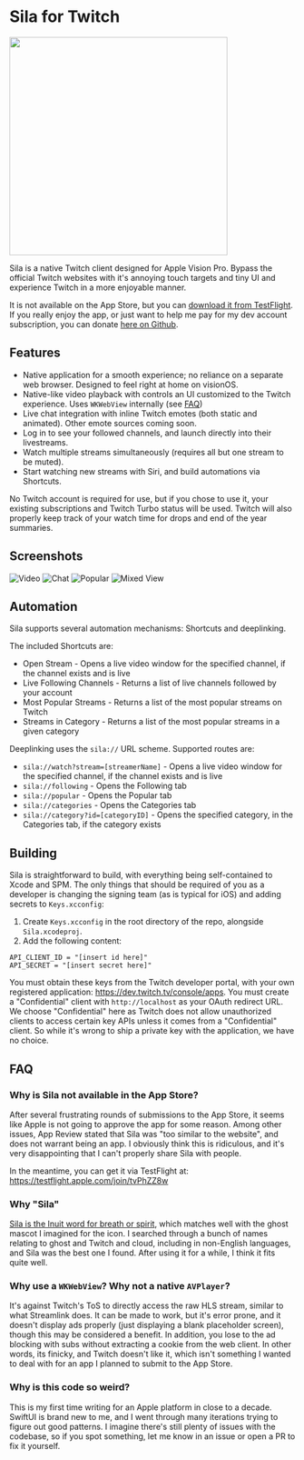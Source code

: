 # Sila for Twitch

<img src="https://github.com/agg23/Sila/blob/master/Icon.svg" width="384px">

Sila is a native Twitch client designed for Apple Vision Pro. Bypass the official Twitch websites with it's annoying touch targets and tiny UI and experience Twitch in a more enjoyable manner.

It is not available on the App Store, but you can [download it from TestFlight](https://testflight.apple.com/join/tvPhZZ8w). If you really enjoy the app, or just want to help me pay for my dev account subscription, you can donate [here on Github](https://github.com/sponsors/agg23/).

## Features

- Native application for a smooth experience; no reliance on a separate web browser. Designed to feel right at home on visionOS.
- Native-like video playback with controls an UI customized to the Twitch experience. Uses `WKWebView` internally (see [FAQ](#faq))
- Live chat integration with inline Twitch emotes (both static and animated). Other emote sources coming soon.
- Log in to see your followed channels, and launch directly into their livestreams.
- Watch multiple streams simultaneously (requires all but one stream to be muted).
- Start watching new streams with Siri, and build automations via Shortcuts.

No Twitch account is required for use, but if you chose to use it, your existing subscriptions and Twitch Turbo status will be used. Twitch will also properly keep track of your watch time for drops and end of the year summaries.

## Screenshots

![Video](https://github.com/agg23/Sila/blob/assets/screenshots/Video.jpg) ![Chat](https://github.com/agg23/Sila/blob/assets/screenshots/Chat.jpg)
![Popular](https://github.com/agg23/Sila/blob/assets/screenshots/Popular.jpg) ![Mixed View](https://github.com/agg23/Sila/blob/assets/screenshots/Mixed%20View.jpg)

## Automation

Sila supports several automation mechanisms: Shortcuts and deeplinking.

The included Shortcuts are:

- Open Stream - Opens a live video window for the specified channel, if the channel exists and is live
- Live Following Channels - Returns a list of live channels followed by your account
- Most Popular Streams - Returns a list of the most popular streams on Twitch
- Streams in Category - Returns a list of the most popular streams in a given category

Deeplinking uses the `sila://` URL scheme. Supported routes are:

- `sila://watch?stream=[streamerName]` - Opens a live video window for the specified channel, if the channel exists and is live
- `sila://following` - Opens the Following tab
- `sila://popular` - Opens the Popular tab
- `sila://categories` - Opens the Categories tab
- `sila://category?id=[categoryID]` - Opens the specified category, in the Categories tab, if the category exists

## Building

Sila is straightforward to build, with everything being self-contained to Xcode and SPM. The only things that should be required of you as a developer is changing the signing team (as is typical for iOS) and adding secrets to `Keys.xcconfig`:

1. Create `Keys.xcconfig` in the root directory of the repo, alongside `Sila.xcodeproj`.
2. Add the following content:

```
API_CLIENT_ID = "[insert id here]"
API_SECRET = "[insert secret here]"
```

You must obtain these keys from the Twitch developer portal, with your own registered application: https://dev.twitch.tv/console/apps. You must create a "Confidential" client with `http://localhost` as your OAuth redirect URL. We choose "Confidential" here as Twitch does not allow unauthorized clients to access certain key APIs unless it comes from a "Confidential" client. So while it's wrong to ship a private key with the application, we have no choice.

## FAQ

### Why is Sila not available in the App Store?

After several frustrating rounds of submissions to the App Store, it seems like Apple is not going to approve the app for some reason. Among other issues, App Review stated that Sila was "too similar to the website", and does not warrant being an app. I obviously think this is ridiculous, and it's very disappointing that I can't properly share Sila with people.

In the meantime, you can get it via TestFlight at: https://testflight.apple.com/join/tvPhZZ8w

### Why "Sila"

[Sila is the Inuit word for breath or spirit](https://en.wikipedia.org/wiki/Silap_Inua), which matches well with the ghost mascot I imagined for the icon. I searched through a bunch of names relating to ghost and Twitch and cloud, including in non-English languages, and Sila was the best one I found. After using it for a while, I think it fits quite well.

### Why use a `WKWebView`? Why not a native `AVPlayer`?

It's against Twitch's ToS to directly access the raw HLS stream, similar to what Streamlink does. It can be made to work, but it's error prone, and it doesn't display ads properly (just displaying a blank placeholder screen), though this may be considered a benefit. In addition, you lose to the ad blocking with subs without extracting a cookie from the web client. In other words, its finicky, and Twitch doesn't like it, which isn't something I wanted to deal with for an app I planned to submit to the App Store.

### Why is this code so weird?

This is my first time writing for an Apple platform in close to a decade. SwiftUI is brand new to me, and I went through many iterations trying to figure out good patterns. I imagine there's still plenty of issues with the codebase, so if you spot something, let me know in an issue or open a PR to fix it yourself.
